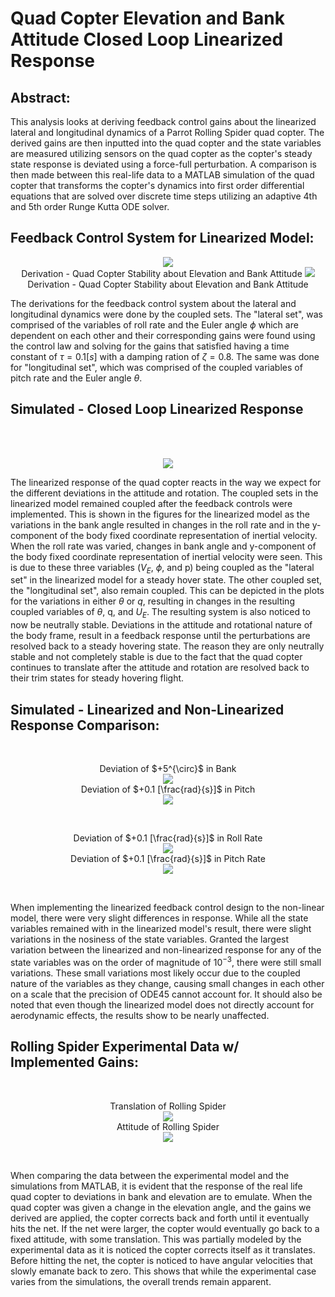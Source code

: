 
# Quad Copter Elevation and Bank Attitude Closed Loop Linearized Response

## Abstract:
This analysis looks at deriving feedback control gains about the linearized lateral and longitudinal dynamics of a Parrot Rolling Spider quad copter. The derived gains are then inputted into the quad copter and the state variables are measured utilizing sensors on the quad copter as the copter's steady state response is deviated using a force-full perturbation. A comparison is then made between this real-life data to a MATLAB simulation of the quad copter that transforms the copter's dynamics into first order differential equations that are solved over discrete time steps utilizing an adaptive 4th and 5th order Runge Kutta ODE solver.

## Feedback Control System for Linearized Model:
<p align="center">
  <img src="./Images/Deriv1.jpg" />
  <br/>
  Derivation - Quad Copter Stability about Elevation and Bank Attitude
  <img src="./Images/Deriv2.jpg" />
  <br/>
  Derivation - Quad Copter Stability about Elevation and Bank Attitude
</p>


The derivations for the feedback control system about the lateral and longitudinal dynamics were done by the coupled sets. The "lateral set", was comprised of the variables of roll rate and the Euler angle $\phi$ which are dependent on each other and their corresponding gains were found using the control law and solving for the gains that satisfied having a time constant of $\tau = 0.1 [s]$ with a damping ration of $\zeta = 0.8$. The same was done for "longitudinal set", which was comprised of the coupled variables of pitch rate and the Euler angle $\theta$.




## Simulated - Closed Loop Linearized Response
<br/>
<p align="center">
    <!-- Deviation of $+5^{\circ}$ in Bank -->
    <br/>
    <img src="./Images/LBank.jpg" />
</p>
<!-- <br/>
<p align="center">
    Deviation of $+5^{\circ}$ in Pitch
    <br/>
    <img src="./Images/LPitch.jpg" />
</p>
<br/>
<p align="center">
    Deviation of +0.1 $\frac{rad}{s}$ in Roll Rate
    <br/>
    <img src="./Images/LRollRate.jpg" />
</p>
<br/>
<p align="center">
    Deviation of $+0.1 [\frac{rad}{s}]$ in Pitch Rate
    <br/>
    <img src="./Images/LPitchRate.jpg" />
</p>
<br /> -->

The linearized response of the quad copter reacts in the way we expect for the different deviations in the attitude and rotation. The coupled sets in the linearized model remained coupled after the feedback controls were implemented. This is shown in the figures for the linearized model as the variations in the bank angle resulted in changes in the roll rate and in the y-component of the body fixed coordinate representation of inertial velocity. When the roll rate was varied, changes in bank angle and y-component of the body fixed coordinate representation of inertial velocity were seen. This is due to these three variables ($V_E$, $\phi$, and p) being coupled as the "lateral set" in the linearized model for a steady hover state. The other coupled set, the "longitudinal set", also remain coupled. This can be depicted in the plots for the variations in either $\theta$ or $q$, resulting in changes in the resulting coupled variables of $\theta$, q, and $U_E$. The resulting system is also noticed to now be neutrally stable. Deviations in the attitude and rotational nature of the body frame, result in a feedback response until the perturbations are resolved back to a steady hovering state. The reason they are only neutrally stable and not completely stable is due to the fact that the quad copter continues to translate after the attitude and rotation are resolved back to their trim states for steady hovering flight. 


## Simulated - Linearized and Non-Linearized Response Comparison:
<br/>
<p align="center">
    Deviation of $+5^{\circ}$ in Bank
    <br/> 
    <img src="./Images/BothBank.jpg" />
    <br/> 
    Deviation of $+0.1 [\frac{rad}{s}]$ in Pitch
    <br/>
    <img src="./Images/BothPitch.jpg" />
</p>
<br/>
<p align="center">
    Deviation of $+0.1 [\frac{rad}{s}]$ in Roll Rate
    <br/>
    <img src="./Images/BothRollRate.jpg" />
    <br/> 
    Deviation of $+0.1 [\frac{rad}{s}]$ in Pitch Rate
    <br/>
    <img src="./Images/BothPitchRate.jpg" />
</p>
<br />

When implementing the linearized feedback control design to the non-linear model, there were very slight differences in response. While all the state variables remained with in the linearized model's result, there were slight variations in the nosiness of the state variables. Granted the largest variation between the linearized and non-linearized response  for any of the state variables was on the order of magnitude of $10^{-3}$, there were still small variations. These small variations most likely occur due to the coupled nature of the variables as they change, causing small changes in each other on a scale that the precision of ODE45 cannot account for. It should also be noted that even though the linearized model does not directly account for aerodynamic effects, the results show to be nearly unaffected. 

## Rolling Spider Experimental Data w/ Implemented Gains:
<br/>
<p align="center">
    Translation of Rolling Spider
    <br/> 
    <img src="./Images/DroneDataTranslation.jpg" />
    <br/>
    Attitude of Rolling Spider
    <br/>
    <img src="./Images/DroneDataAttittude.jpg" />
</p>
<br />

When comparing the data between the experimental model and the simulations from MATLAB, it is evident that the response of the real life quad copter to deviations in bank and elevation are to emulate. When the quad copter was given a change in the elevation angle, and the gains we derived are applied, the copter corrects back and forth until it eventually hits the net. If the net were larger, the copter would eventually go back to a fixed attitude, with some translation. This was partially modeled by the experimental data as it is noticed the copter corrects itself as it translates. Before hitting the net, the copter is noticed to have angular velocities that slowly emanate back to zero. This shows that while the experimental case varies from the simulations, the overall trends remain apparent. 
